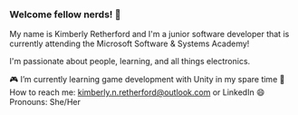 ### Welcome fellow nerds! 🖖 

My name is Kimberly Retherford and I'm a junior software developer that is currently attending the Microsoft Software & Systems Academy!

I'm passionate about people, learning, and all things electronics.

🎮 I’m currently learning game development with Unity in my spare time
📧 How to reach me: kimberly.n.retherford@outlook.com or LinkedIn
😄 Pronouns: She/Her

